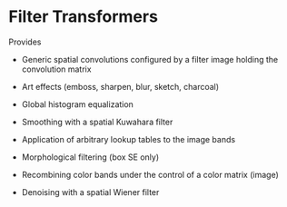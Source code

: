 # Filter Transformers

Provides

  - Generic spatial convolutions configured by a filter image holding the convolution matrix

  - Art effects (emboss, sharpen, blur, sketch, charcoal)

  - Global histogram equalization

  - Smoothing with a spatial Kuwahara filter

  - Application of arbitrary lookup tables to the image bands

  - Morphological filtering (box SE only)

  - Recombining color bands under the control of a color matrix (image)

  - Denoising with a spatial Wiener filter

